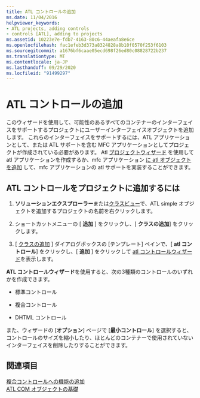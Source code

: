 ```yaml
---
title: ATL コントロールの追加
ms.date: 11/04/2016
helpviewer_keywords:
- ATL projects, adding controls
- controls [ATL], adding to projects
ms.assetid: 10223e7e-fdb7-4163-80c6-44aeafa8e6ce
ms.openlocfilehash: fac1efeb3d373a8324828a8b10f0570f253f6103
ms.sourcegitcommit: a1676bf6caae05ecd698f26ed80c08828722b237
ms.translationtype: MT
ms.contentlocale: ja-JP
ms.lasthandoff: 09/29/2020
ms.locfileid: "91499297"
---
```

# <a name="adding-an-atl-control"></a>ATL コントロールの追加

このウィザードを使用して、可能性のあるすべてのコンテナーのインターフェイスをサポートするプロジェクトにユーザーインターフェイスオブジェクトを追加します。 これらのインターフェイスをサポートするには、ATL アプリケーションとして、または ATL サポートを含む MFC アプリケーションとしてプロジェクトが作成されている必要があります。 Atl [プロジェクトウィザード](../../atl/reference/atl-project-wizard.md) を使用して atl アプリケーションを作成するか、mfc アプリケーション [に atl オブジェクトを追加](../../mfc/reference/adding-atl-support-to-your-mfc-project.md) して、mfc アプリケーションの atl サポートを実装することができます。

## <a name="to-add-an-atl-control-to-your-project"></a>ATL コントロールをプロジェクトに追加するには

1. **ソリューションエクスプローラー**または[クラスビュー](/visualstudio/ide/viewing-the-structure-of-code)で、ATL simple オブジェクトを追加するプロジェクトの名前を右クリックします。

1. ショートカットメニューの [ **追加** ] をクリックし、[ **クラスの追加**] をクリックします。

1. [ [クラスの追加](../../ide/adding-a-class-visual-cpp.md#add-class-dialog-box) ] ダイアログボックスの [テンプレート] ペインで、[ **atl コントロール**] をクリックし、[ **追加** ] をクリックして [atl コントロールウィザード](../../atl/reference/atl-control-wizard.md)を表示します。

**ATL コントロールウィザード**を使用すると、次の3種類のコントロールのいずれかを作成できます。

- 標準コントロール

- 複合コントロール

- DHTML コントロール

また、ウィザードの [**オプション**] ページで [**最小コントロール**] を選択すると、コントロールのサイズを縮小したり、ほとんどのコンテナーで使用されていないインターフェイスを削除したりすることができます。

## <a name="see-also"></a>関連項目

[複合コントロールへの機能の追加](../../atl/adding-functionality-to-the-composite-control.md)<br/>
[ATL COM オブジェクトの基礎](../../atl/fundamentals-of-atl-com-objects.md)
